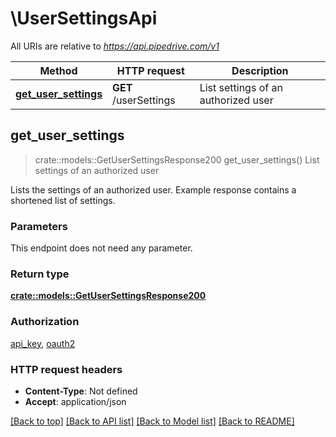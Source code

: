 # \UserSettingsApi

All URIs are relative to *https://api.pipedrive.com/v1*

Method | HTTP request | Description
------------- | ------------- | -------------
[**get_user_settings**](UserSettingsApi.md#get_user_settings) | **GET** /userSettings | List settings of an authorized user



## get_user_settings

> crate::models::GetUserSettingsResponse200 get_user_settings()
List settings of an authorized user

Lists the settings of an authorized user. Example response contains a shortened list of settings.

### Parameters

This endpoint does not need any parameter.

### Return type

[**crate::models::GetUserSettingsResponse200**](getUserSettingsResponse200.md)

### Authorization

[api_key](../README.md#api_key), [oauth2](../README.md#oauth2)

### HTTP request headers

- **Content-Type**: Not defined
- **Accept**: application/json

[[Back to top]](#) [[Back to API list]](../README.md#documentation-for-api-endpoints) [[Back to Model list]](../README.md#documentation-for-models) [[Back to README]](../README.md)

